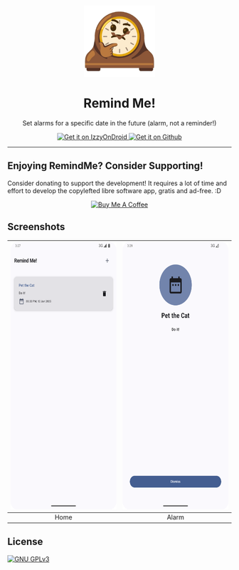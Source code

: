 <p align="center"> 
	<img src="fastlane/metadata/android/en-US/images/icon.png" width=160 height=160>
</p>

<h1 align="center">
	Remind Me!
</h1>

<p align="center">
	Set alarms for a specific date in the future (alarm, not a reminder!)
</p>

<p align="center">
	
<a href='https://apt.izzysoft.de/fdroid/index/apk/com.vishnu.remindme'>
	<img alt='Get it on IzzyOnDroid' src='https://gitlab.com/IzzyOnDroid/repo/-/raw/master/assets/IzzyOnDroid.png' height="100px" />
</a>	

<a href="https://github.com/VishnuSanal/RemindMe/releases/">
	<img alt="Get it on Github" src="https://github.com/VishnuSanal/Quotes/assets/50027064/c6777889-90a3-4a72-b138-9735822933ab" height="100px">
</a>

</p>

<hr>

## Enjoying RemindMe? Consider Supporting!
Consider donating to support the development! It requires a lot of time and effort to develop the copylefted libre software app, gratis and ad-free. :D

<p align="center">
  <a href="https://www.buymeacoffee.com/VishnuSanal">
    <img src="https://cdn.buymeacoffee.com/buttons/v2/default-yellow.png" alt="Buy Me A Coffee" height="60px">
  </a>
</p>

## Screenshots

<p align="center">

| <img src="fastlane/metadata/android/en-US/images/phoneScreenshots/1.png" height=600/> | <img src="fastlane/metadata/android/en-US/images/phoneScreenshots/2.png" height=600/> |
|:---:|:---:|
| Home | Alarm |

</p>

## License
[![GNU GPLv3](https://www.gnu.org/graphics/gplv3-127x51.png)](https://www.gnu.org/licenses/gpl-3.0.en.html)
